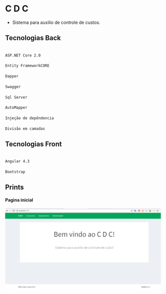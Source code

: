 # C D C

 

- Sistema para auxilio de controle de custos.



## Tecnologias Back 
 
```sh

ASP.NET Core 2.0

Entity FrameworkCORE

Dapper

Swagger

Sql Server

AutoMapper

Injeção de depêndencia

Divisão em camadas

```


## Tecnologias Front 
 
```sh

Angular 4.3

Bootstrap

```
 
 


## Prints 
 
 

#### Pagina inicial
 
 ![alt text](https://raw.githubusercontent.com/flabioassuncao/ControleDeCusto/master/Imagens/pagina_inicial.png)
